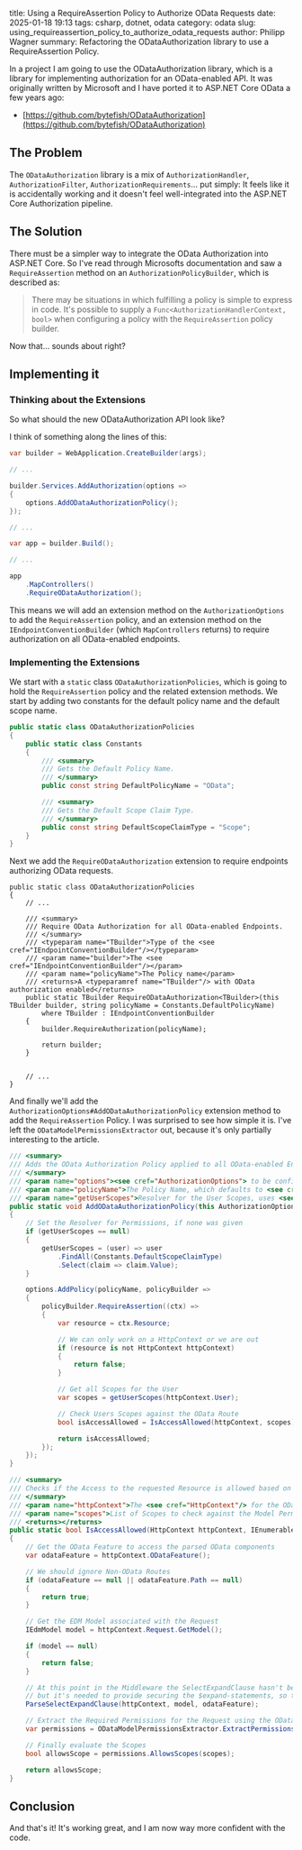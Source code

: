 title: Using a RequireAssertion Policy to Authorize OData Requests
date: 2025-01-18 19:13
tags: csharp, dotnet, odata
category: odata
slug: using_requireassertion_policy_to_authorize_odata_requests
author: Philipp Wagner
summary: Refactoring the ODataAuthorization library to use a RequireAssertion Policy.

In a project I am going to use the ODataAuthorization library, which is a library for implementing 
authorization for an OData-enabled API. It was originally written by Microsoft and I have ported it 
to ASP.NET Core OData a few years ago:

* [https://github.com/bytefish/ODataAuthorization](https://github.com/bytefish/ODataAuthorization)

## The Problem

The `ODataAuthorization` library is a mix of `AuthorizationHandler`, `AuthorizationFilter`, `AuthorizationRequirements`... 
put simply: It feels like it is accidentally working and it doesn't feel well-integrated into the ASP.NET Core Authorization 
pipeline.

## The Solution

There must be a simpler way to integrate the OData Authorization into ASP.NET Core. So I've read through 
Microsofts documentation and saw a `RequireAssertion` method on an `AuthorizationPolicyBuilder`, which is 
described as:

> There may be situations in which fulfilling a policy is simple to express in code. It's possible to supply a 
> `Func<AuthorizationHandlerContext, bool>` when configuring a policy with the `RequireAssertion` policy 
> builder.

Now that... sounds about right?

## Implementing it ##

### Thinking about the Extensions ###

So what should the new ODataAuthorization API look like?

I think of something along the lines of this:

```csharp
var builder = WebApplication.CreateBuilder(args);

// ...

builder.Services.AddAuthorization(options =>
{
    options.AddODataAuthorizationPolicy();
});

// ...

var app = builder.Build();

// ...

app
    .MapControllers()
    .RequireODataAuthorization();
```

This means we will add an extension method on the `AuthorizationOptions` to add the `RequireAssertion` policy, 
and an extension method on the `IEndpointConventionBuilder` (which `MapControllers` returns) to require 
authorization on all OData-enabled endpoints.

### Implementing the Extensions ###

We start with a `static` class `ODataAuthorizationPolicies`, which is going to hold the `RequireAssertion` 
policy and the related extension methods. We start by adding two constants for the default policy name and 
the default scope name.

```csharp
public static class ODataAuthorizationPolicies
{
    public static class Constants
    {
        /// <summary>
        /// Gets the Default Policy Name.
        /// </summary>
        public const string DefaultPolicyName = "OData";

        /// <summary>
        /// Gets the Default Scope Claim Type.
        /// </summary>
        public const string DefaultScopeClaimType = "Scope";
    }
}
```

Next we add the `RequireODataAuthorization` extension to require endpoints authorizing OData requests.

```
public static class ODataAuthorizationPolicies
{
    // ...
        
    /// <summary>
    /// Require OData Authorization for all OData-enabled Endpoints. 
    /// </summary>
    /// <typeparam name="TBuilder">Type of the <see cref="IEndpointConventionBuilder"/></typeparam>
    /// <param name="builder">The <see cref="IEndpointConventionBuilder"/></param>
    /// <param name="policyName">The Policy name</param>
    /// <returns>A <typeparamref name="TBuilder"/> with OData authorization enabled</returns>
    public static TBuilder RequireODataAuthorization<TBuilder>(this TBuilder builder, string policyName = Constants.DefaultPolicyName)
        where TBuilder : IEndpointConventionBuilder
    {
        builder.RequireAuthorization(policyName);

        return builder;
    }

    
    // ...
}
```

And finally we'll add the `AuthorizationOptions#AddODataAuthorizationPolicy` extension method to add the `RequireAssertion` 
Policy. I was surprised to see how simple it is. I've left the `ODataModelPermissionsExtractor` out, because it's only 
partially interesting to the article.

```csharp
/// <summary>
/// Adds the OData Authorization Policy applied to all OData-enabled Endpoints.
/// </summary>
/// <param name="options"><see cref="AuthorizationOptions"> to be configured</param>
/// <param name="policyName">The Policy Name, which defaults to <see cref="Constants.DefaultPolicyName"/></param>
/// <param name="getUserScopes">Resolver for the User Scopes, uses <see cref="Constants.DefaultScopeClaimType"/>, if <see cref="null"/> is passed</param>
public static void AddODataAuthorizationPolicy(this AuthorizationOptions options, string policyName = Constants.DefaultPolicyName, Func<ClaimsPrincipal, IEnumerable<string>>? getUserScopes = null)
{
    // Set the Resolver for Permissions, if none was given
    if (getUserScopes == null)
    {
        getUserScopes = (user) => user
            .FindAll(Constants.DefaultScopeClaimType)
            .Select(claim => claim.Value);
    }

    options.AddPolicy(policyName, policyBuilder =>
    {
        policyBuilder.RequireAssertion((ctx) =>
        {
            var resource = ctx.Resource;

            // We can only work on a HttpContext or we are out
            if (resource is not HttpContext httpContext)
            {
                return false;
            }

            // Get all Scopes for the User
            var scopes = getUserScopes(httpContext.User);

            // Check Users Scopes against the OData Route
            bool isAccessAllowed = IsAccessAllowed(httpContext, scopes);

            return isAccessAllowed;
        });
    });
}

/// <summary>
/// Checks if the Access to the requested Resource is allowed based on the Scopes.
/// </summary>
/// <param name="httpContext">The <see cref="HttpContext"/> for the OData Route</param>
/// <param name="scopes">List of Scopes to check against the Model Permissions</param>
/// <returns></returns>
public static bool IsAccessAllowed(HttpContext httpContext, IEnumerable<string> scopes)
{
    // Get the OData Feature to access the parsed OData components
    var odataFeature = httpContext.ODataFeature();

    // We should ignore Non-OData Routes
    if (odataFeature == null || odataFeature.Path == null)
    {
        return true;
    }

    // Get the EDM Model associated with the Request
    IEdmModel model = httpContext.Request.GetModel();

    if (model == null)
    {
        return false;
    }

    // At this point in the Middleware the SelectExpandClause hasn't been evaluated yet (https://github.com/OData/WebApiAuthorization/issues/4),
    // but it's needed to provide securing the $expand-statements, so that you can't request expanded data without the required Scope Permissions.
    ParseSelectExpandClause(httpContext, model, odataFeature);

    // Extract the Required Permissions for the Request using the ODataModelPermissionsExtractor
    var permissions = ODataModelPermissionsExtractor.ExtractPermissionsForRequest(model, httpContext.Request.Method, odataFeature.Path, odataFeature.SelectExpandClause);

    // Finally evaluate the Scopes
    bool allowsScope = permissions.AllowsScopes(scopes);

    return allowsScope;
}
```

## Conclusion ##

And that's it! It's working great, and I am now way more confident with the code.